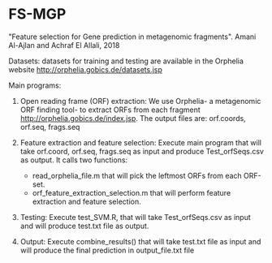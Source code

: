 # FS-MGP
"Feature selection for Gene prediction in metagenomic fragments". 
Amani Al-Ajlan and Achraf El Allali, 2018

Datasets: 
datasets for training and testing are available in the Orphelia website http://orphelia.gobics.de/datasets.jsp

Main programs:

1. Open reading frame (ORF) extraction: We use Orphelia- a metagenomic ORF finding tool- to extract ORFs from each fragment http://orphelia.gobics.de/index.jsp. The output files are: orf.coords, orf.seq, frags.seq

2. Feature extraction and feature selection: 
Execute  main program that will take orf.coord, orf.seq, frags.seq as input and produce   Test_orfSeqs.csv as output.  It calls two functions:
    - read_orphelia_file.m that will pick the leftmost ORFs from each ORF-set.
    - orf_feature_extraction_selection.m that will perform feature extraction and feature selection.

3. Testing:
Execute test_SVM.R, that will take Test_orfSeqs.csv as input and will produce test.txt file as output.

4. Output:
Execute combine_results() that will take  test.txt file as input and will produce the final prediction in
output_file.txt file





